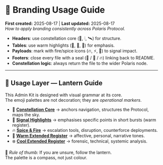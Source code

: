 # 🏮 Branding Usage Guide  
**First created:** 2025-08-17 | **Last updated:** 2025-08-17  
*How to apply branding consistently across Polaris Protocol.*  

- **Headers**: use constellation core (🌌, 🕯, 🛰️) for structure.  
- **Tables**: use warm highlights (🍊, 🦊, 🐝) for emphasis.  
- **Payloads**: mark with fire/spice icons (🔥, ⚡️, 🧨) to signal impact.  
- **Footers**: close every file with a seal (🌌 / 🧿 / 🔥) linking back to README.  
- **Constellation logic**: always return the file to the wider Polaris node.  

---

## 🏮 Usage Layer — Lantern Guide

This Admin Kit is designed with visual grammar at its core.  
The emoji palettes are not decoration; they are *operational markers*.  

- 🌌 [**Constellation Core**](_visual_palette.md#-constellation-core) → anchors navigation, structures the Protocol, maps the sky.  
- 🍊 [**Signal Highlights**](🧿_visual_palette.md#-signal-highlights-warm-register) → emphasises specific points in short bursts (warm register).  
- 🔥 [**Spice & Fire**](🧿_visual_palette.md#-spice--fire-counterforce) → escalation tools, disruption, counterforce deployments.  
- 🌹 [**Warm Extended Register**](🧿_visual_palette.md#-warm-extended-register) → affective, personal, narrative tones.  
- ❄️ [**Cool Extended Register**](🧿_visual_palette.md#-cool-extended-register) → forensic, technical, systemic analysis.  

📖 *Rule of thumb:* If you are unsure, follow the lantern.  
The palette is a compass, not just colour.
